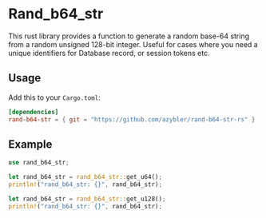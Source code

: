 # Rand_b64_str

This rust library provides a function to generate a random base-64 string from a random unsigned 128-bit integer. Useful for cases where you need a unique identifiers for Database record, or session tokens etc.

## Usage

Add this to your `Cargo.toml`:

```toml
[dependencies]
rand-b64-str = { git = "https://github.com/azybler/rand-b64-str-rs" }
```

## Example

```rust
use rand_b64_str;

let rand_b64_str = rand_b64_str::get_u64();
println!("rand_b64_str: {}", rand_b64_str);

let rand_b64_str = rand_b64_str::get_u128();
println!("rand_b64_str: {}", rand_b64_str);
```

